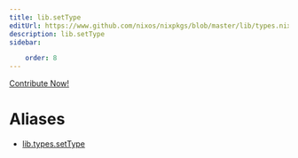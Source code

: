 ```yaml
---
title: lib.setType
editUrl: https://www.github.com/nixos/nixpkgs/blob/master/lib/types.nix#L72C13
description: lib.setType
sidebar:

    order: 8
---
```


<a href="https://www.github.com/nixos/nixpkgs/blob/master/lib/types.nix#L72C13">Contribute Now!</a>


# Aliases

- [lib.types.setType](/reference/libtypes.setType)


